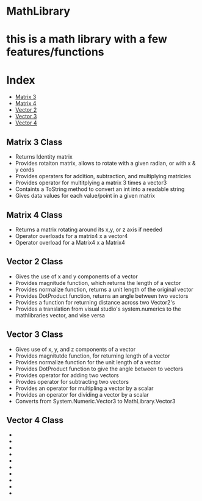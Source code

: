 # MathLibrary

<h1>this is a math library with a few features/functions</h1>



<h1>Index</h1>

<ul>

<li> <a href = "#m3">Matrix 3<a> </li>
<li> <a href = "#m4">Matrix 4<a> </li>
<li> <a href = "#v2">Vector 2<a> </li>
<li> <a href = "#v3">Vector 3<a> </li>
<li> <a href = "#v4">Vector 4<a> </li>

</ul>




<h2>Matrix 3 Class</h2 id=m3>

<ul>
<li>Returns Identity matrix</li>
<li>Provides rotaiton matrix, allows to rotate with a given radian, or with x & y cords </li>
<li>Provides operaters for addition, subtraction, and multiplying matricies</li>
<li>Provides operator for multitplying a matrix 3 times a vector3</li>
<li>Containts a ToString method to convert an int into a readable string</li>
<li>Gives data values for each value/point in a given matrix</li>

</ul>


<h2>Matrix 4 Class</h2 id=m4>

<ul>
<li>Returns a matrix rotating around its x,y, or z axis if needed</li>
<li>Operator overloads for a matrix4 x a vector4</li>
<li>Operator overload for a Matrix4 x a Matrix4</li>

</ul>


<h2>Vector 2 Class</h2 id =v2>

<ul>
<li>Gives the use of x and y components of a vector</li>
<li>Provides magnitude function, which returns the length of a vector</li>
<li>Provides normalize function, returns a unit length of the original vector</li>
<li>Provides DotProduct function, returns an angle between two vectors</li>
<li>Provides a function for returning distance across two Vector2's</li>
<li>Provides a translation from visual studio's system.numerics to the mathlibraries vector, and vise versa</li>

</ul>


<h2>Vector 3 Class</h2 id=v3>


<ul>

<li>Gives use of x, y, and z components of a vector</li>
<li>Provides magnitutde function, for returning length of a vector</li>
<li>Provides normalize function for the unit length of a vector </li>
<li>Provides DotProduct function to give the angle between to vectors </li>
<li>Provides operator for adding two vectors</li>
<li>Provdes operator for subtracting two vectors </li>
<li>Provides an operator for multipling a vector by a scalar</li>
<li>Provides an operator for dividing a vector by a scalar</li>
<li>Converts from System.Numeric.Vector3 to MathLibrary.Vector3</li>

</ul>


<h2>Vector 4 Class</h2 id=v4>

<ul>

<li></li>
<li></li>
<li></li>
<li></li>
<li></li>
<li></li>
<li></li>
<li></li>
<li></li>
<li></li>

</ul>